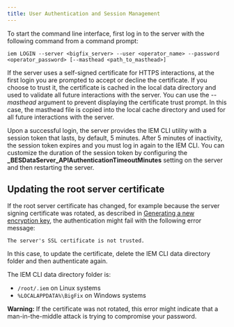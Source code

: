 ```yaml
---
title: User Authentication and Session Management
---
```

To start the command line interface, first log in to the server with the following command from a command prompt:

```
iem LOGIN --server <bigfix_server> --user <operator_name> --password <operator_password> [--masthead <path_to_masthead>]
```

If the server uses a self-signed certificate for HTTPS interactions, at the first login you are prompted to accept or decline the certificate. 
If you choose to trust it, the certificate is cached in the local data directory and used to validate all future interactions with the server.
You can use the *--masthead* argument to prevent displaying the certificate trust prompt. In this case, the masthead file is copied into the local cache directory and used for all future interactions with the server.

Upon a successful login, the server provides the IEM CLI utility with a session token that lasts, by default, 5 minutes. After 5 minutes of inactivity, 
the session token expires and you must log in again to the IEM CLI. You can customize the duration of the session token by configuring the 
**_BESDataServer_APIAuthenticationTimeoutMinutes** setting on the server and then restarting the server.

## Updating the root server certificate
If the root server certificate has changed, for example because the server signing certificate was rotated, as described in 
[Generating a new encryption key](http://www.ibm.com/support/knowledgecenter/SSQL82_9.5.0/com.ibm.bigfix.doc/Platform/Config/c_generating_a_new_encryption_ke.html ), the authentication might fail with the following error message:

```
The server's SSL certificate is not trusted.
```

In this case, to update the certificate, delete the IEM CLI data directory folder and then authenticate again.

The IEM CLI data directory folder is:
- `/root/.iem` on Linux systems
- `%LOCALAPPDATA%\BigFix` on Windows systems


**Warning:** If the certificate was not rotated, this error might indicate that a man-in-the-middle attack is trying to compromise your password.
